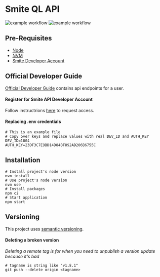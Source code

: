 # Smite QL API

![example workflow](https://github.com/github/docs/actions/workflows/unit-tests.yml/badge.svg)
![example workflow](https://github.com/davidholyko/smite-ql-api/actions/workflows/unit-tests.yml/badge.svg)

## Pre-Requisites

- [Node](https://nodejs.org/en/)
- [NVM](https://npm.github.io/installation-setup-docs/installing/using-a-node-version-manager.html)
- [Smite Developer Account](https://www.hirezstudios.com/)

## Official Developer Guide

[Official Developer Guide](https://webcdn.hirezstudios.com/hirez-studios/legal/smite-api-developer-guide.pdf) contains api endpoints for a user.

#### Register for Smite API Developer Account

Follow instructrions [here](https://fs12.formsite.com/HiRez/form48/secure_index.html) to request access.

#### Replacing **.env** credentials

```
# This is an example file
# Copy over keys and replace values with real DEV_ID and AUTH_KEY
DEV_ID=1004
AUTH_KEY=23DF3C7E9BD14D84BF892AD206B6755C
```

## Installation

```
# Install project's node version
nvm install
# Use project's node version
nvm use
# Install packages
npm ci
# Start application
npm start
```

## Versioning

This project uses [semantic versioning](https://semver.org/).

#### Deleting a broken version

_Deleting a remote tag is for when you need to unpublish a version update because it's bad_

```
# tagname is string like "v1.8.1"
git push --delete origin <tagname>
```
